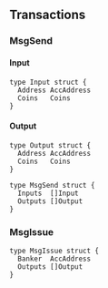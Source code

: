 ## Transactions

### MsgSend

#### Input

```golang
type Input struct {
  Address AccAddress
  Coins   Coins
}
```

#### Output

```golang
type Output struct {
  Address AccAddress
  Coins   Coins
}
```

```golang
type MsgSend struct {
  Inputs  []Input
  Outputs []Output
}
```

### MsgIssue

```golang
type MsgIssue struct {
  Banker  AccAddress
  Outputs []Output
}
```
